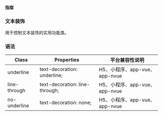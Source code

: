 #### <span class="text-lg text-gray-500 font-normal">指南</span>

<div class="w-screen"></div>

### 文本装饰
<a-typography-text>
    用于控制文本装饰的实用功能类。
</a-typography-text>

<CssPrefix />

### 语法
| Class | Properties | 平台兼容性说明
| --- | --- | ---
| <a-link status="success">underline</a-link> | <a-link>text-decoration: underline;</a-link><br/> | H5、小程序、app-vue、app-nvue
| <a-link status="success">line-through</a-link> | <a-link>text-decoration: line-through;</a-link><br/> | H5、小程序、app-vue、app-nvue
| <a-link status="success">no-underline</a-link> | <a-link>text-decoration: none;</a-link><br/> | H5、小程序、app-vue、app-nvue